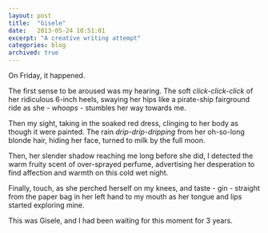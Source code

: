 ```yaml
---
layout: post
title:  "Gisele"
date:   2013-05-24 10:51:01
excerpt: "A creative writing attempt"
categories: blog
archived: true
---
```


On Friday, it happened.

The first sense to be aroused was my hearing. The soft *click-click-click* of her ridiculous 6-inch heels, swaying her hips like a pirate-ship fairground ride as she - *whoops* - stumbles her way towards me.

Then my sight, taking in the soaked red dress, clinging to her body as though it were painted. The rain *drip-drip-dripping* from her oh-so-long blonde hair, hiding her face, turned to milk by the full moon.

Then, her slender shadow reaching me long before she did, I detected the warm fruity scent of over-sprayed perfume, advertising her desperation to find affection and warmth on this cold wet night.

Finally, touch, as she perched herself on my knees, and taste - gin - straight from the paper bag in her left hand to my mouth as her tongue and lips started exploring mine.

This was Gisele, and I had been waiting for this moment for 3 years.